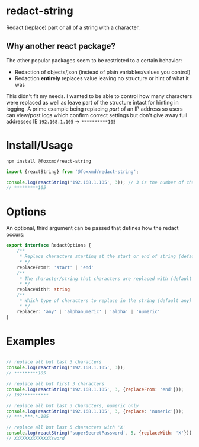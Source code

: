 # redact-string

Redact (replace) part or all of a string with a character.

## Why another react package?

The other popular packages seem to be restricted to a certain behavior:

* Redaction of objects/json (instead of plain variables/values you control)
* Redaction **entirely** replaces value leaving no structure or hint of what it was

This didn't fit my needs. I wanted to be able to control how many characters were replaced as well as leave part of the structure intact for hinting in logging. A prime example being replacing _part_ of an IP address so users can view/post logs which confirm correct settings but don't give away full addresses IE `192.168.1.105` -> `**********105`

# Install/Usage

```
npm install @foxxmd/react-string
```

```js
import {reactString} from '@foxxmd/redact-string';

console.log(reactString('192.168.1.105', 3)); // 3 is the number of character to leave visible
// *********105
```

# Options

An optional, third argument can be passed that defines how the redact occurs:

```ts
export interface RedactOptions {
    /**
     * Replace characters starting at the start or end of string (default start)
     * */
    replaceFrom?: 'start' | 'end'
    /**
     * The character/string that characters are replaced with (default '*')
     * */
    replaceWith?: string
    /**
     * Which type of characters to replace in the string (default any)
     * */
    replace?: 'any' | 'alphanumeric' | 'alpha' | 'numeric'
}
```

# Examples

```js

// replace all but last 3 characters
console.log(reactString('192.168.1.105', 3));
// *********105

// replace all but first 3 characters
console.log(reactString('192.168.1.105', 3, {replaceFrom: 'end'}));
// 192**********

// replace all but last 3 characters, numeric only
console.log(reactString('192.168.1.105', 3, {replace: 'numeric'}));
// ***.***.*.105

// replace all but last 5 characters with 'X'
console.log(reactString('superSecretPassword', 5, {replaceWith: 'X'}));
// XXXXXXXXXXXXXXsword
```
